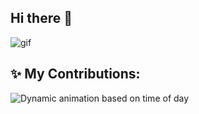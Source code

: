 ## Hi there 👋
![gif](https://media4.giphy.com/media/v1.Y2lkPTc5MGI3NjExcmpmMHIwN3JxZDdvMzl0Nzd3dTJ4ZzQ1ODY5dHE1dDUybXdncHY3OCZlcD12MV9pbnRlcm5hbF9naWZfYnlfaWQmY3Q9Zw/8hYQgBIIHkCPjRTmai/giphy.gif)
<!--
**a9ditya-cpu/a9ditya-cpu** is a ✨ _special_ ✨ repository because its `README.md` (this file) appears on your GitHub profile.

Here are some ideas to get you started:

- 🔭 I’m currently working on ...
- 🌱 I’m currently learning ...
- 👯 I’m looking to collaborate on ...
- 🤔 I’m looking for help with ...
- 💬 Ask me about ...
- 📫 How to reach me: ...
- 😄 Pronouns: ...
- ⚡ Fun fact: ...
-->
## ✨ My Contributions:
<picture>
  <source media="(prefers-color-scheme: dark)" srcset="https://example.com/sunset-animation-dark.svg">
  <source media="(prefers-color-scheme: light)" srcset="https://example.com/sunset-animation-light.svg">
  <img alt="Dynamic animation based on time of day" src="https://example.com/sunset-animation.svg">
</picture>

